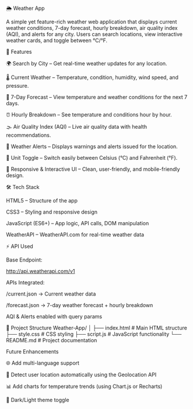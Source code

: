 🌦️ Weather App

A simple yet feature-rich weather web application that displays current weather conditions, 7-day forecast, hourly breakdown, air quality index (AQI), and alerts for any city. Users can search locations, view interactive weather cards, and toggle between °C/°F.

🚀 Features

🌍 Search by City – Get real-time weather updates for any location.

🌡️ Current Weather – Temperature, condition, humidity, wind speed, and pressure.

📅 7-Day Forecast – View temperature and weather conditions for the next 7 days.

⏰ Hourly Breakdown – See temperature and conditions hour by hour.

🌫️ Air Quality Index (AQI) – Live air quality data with health recommendations.

🚨 Weather Alerts – Displays warnings and alerts issued for the location.

🔄 Unit Toggle – Switch easily between Celsius (°C) and Fahrenheit (°F).

🎨 Responsive & Interactive UI – Clean, user-friendly, and mobile-friendly design.

🛠️ Tech Stack

HTML5 – Structure of the app

CSS3 – Styling and responsive design

JavaScript (ES6+) – App logic, API calls, DOM manipulation

WeatherAPI – WeatherAPI.com for real-time weather data

⚡ API Used

Base Endpoint:

http://api.weatherapi.com/v1


APIs Integrated:

/current.json → Current weather data

/forecast.json → 7-day weather forecast + hourly breakdown

AQI & Alerts enabled with query params

📂 Project Structure
Weather-App/
│
├── index.html      # Main HTML structure
├── style.css       # CSS styling
├── script.js       # JavaScript functionality
└── README.md       # Project documentation

Future Enhancements

🌐 Add multi-language support

📍 Detect user location automatically using the Geolocation API

📊 Add charts for temperature trends (using Chart.js or Recharts)

🌙 Dark/Light theme toggle
